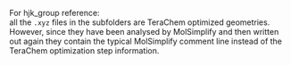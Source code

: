 For hjk_group reference:  
all the `.xyz` files in the subfolders are TeraChem optimized geometries. However, since they have been analysed by MolSimplify and then written out again they contain the typical MolSimplify comment line instead of the TeraChem optimization step information.